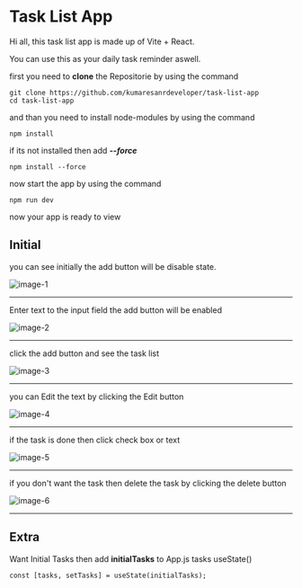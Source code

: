 # Task List App

Hi all, this task list app is made up of Vite + React.

You can use this as your daily task reminder aswell.

first you need to **clone** the Repositorie by using the command

```node
git clone https://github.com/kumaresanrdeveloper/task-list-app
cd task-list-app
```

and than you need to install node-modules by using the command

```node
npm install
```

if its not installed then add **_--force_**

```node
npm install --force
```

now start the app by using the command

```node
npm run dev
```

now your app is ready to view

## Initial

you can see initially the add button will be disable state.

![image-1](https://github.com/kumaresanrdeveloper/task-list-app/assets/162865903/aafc8d3e-6017-4ebe-b5ec-5f85fab71f02)


---

Enter text to the input field the add button will be enabled

![image-2](https://github.com/kumaresanrdeveloper/task-list-app/assets/162865903/07792961-e051-4c88-af17-dd76d102c1b0)


---

click the add button and see the task list

![image-3](https://github.com/kumaresanrdeveloper/task-list-app/assets/162865903/0636358d-bead-4ff6-817a-0dc47021655a)


---

you can Edit the text by clicking the Edit button

![image-4](https://github.com/kumaresanrdeveloper/task-list-app/assets/162865903/cb8a21f4-017f-4aba-9076-b2c1c3dca43d)


---

if the task is done then click check box or text

![image-5](https://github.com/kumaresanrdeveloper/task-list-app/assets/162865903/4ffde5c9-f221-443a-ade1-0a48c452e7db)


---

if you don't want the task then delete the task by clicking the delete button

![image-6](https://github.com/kumaresanrdeveloper/task-list-app/assets/162865903/8e6404f6-0ec1-4d25-8622-7d458c07f435)


---

## Extra

Want Initial Tasks then add **initialTasks** to App.js tasks useState()

```react
const [tasks, setTasks] = useState(initialTasks);
```
